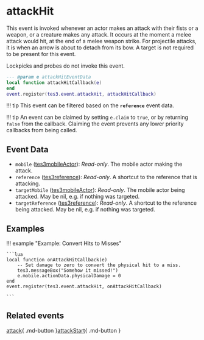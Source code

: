 # attackHit
<div class="search_terms" style="display: none">attackhit</div>

<!---
	This file is autogenerated. Do not edit this file manually. Your changes will be ignored.
	More information: https://github.com/MWSE/MWSE/tree/master/docs
-->

This event is invoked whenever an actor makes an attack with their fists or a weapon, or a creature makes any attack. It occurs at the moment a melee attack would hit, at the end of a melee weapon strike. For projectile attacks, it is when an arrow is about to detach from its bow. A target is not required to be present for this event.

Lockpicks and probes do not invoke this event.

```lua
--- @param e attackHitEventData
local function attackHitCallback(e)
end
event.register(tes3.event.attackHit, attackHitCallback)
```

!!! tip
	This event can be filtered based on the **`reference`** event data.

!!! tip
	An event can be claimed by setting `e.claim` to `true`, or by returning `false` from the callback. Claiming the event prevents any lower priority callbacks from being called.

## Event Data

* `mobile` ([tes3mobileActor](../types/tes3mobileActor.md)): *Read-only*. The mobile actor making the attack.
* `reference` ([tes3reference](../types/tes3reference.md)): *Read-only*. A shortcut to the reference that is attacking.
* `targetMobile` ([tes3mobileActor](../types/tes3mobileActor.md)): *Read-only*. The mobile actor being attacked. May be nil, e.g. if nothing was targeted.
* `targetReference` ([tes3reference](../types/tes3reference.md)): *Read-only*. A shortcut to the reference being attacked. May be nil, e.g. if nothing was targeted.

## Examples

!!! example "Example: Convert Hits to Misses"

	```lua
	local function onAttackHitCallback(e)
		-- Set damage to zero to convert the physical hit to a miss.
		tes3.messageBox("Somehow it missed!")
		e.mobile.actionData.physicalDamage = 0
	end
	event.register(tes3.event.attackHit, onAttackHitCallback)

	```


## Related events

[attack](./attack.md){ .md-button }[attackStart](./attackStart.md){ .md-button }

